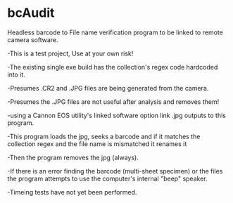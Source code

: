# bcAudit
Headless barcode to File name verification program to be linked to remote camera software.

-This is a test project, Use at your own risk!

-The existing single exe build has the collection's regex code hardcoded into it.

-Presumes .CR2 and .JPG files are being generated from the camera.

-Presumes the .JPG files are not useful after analysis and removes them!

-using a Cannon EOS utility's linked software option link .jpg outputs to this program.

-This program loads the jpg, seeks a barcode and if it matches the collection regex and the file name is mismatched it renames it

-Then the program removes the jpg (always).

-If there is an error finding the barcode (multi-sheet specimen) or the files the program attempts to use the computer's internal "beep" speaker.

-Timeing tests have not yet been performed.
